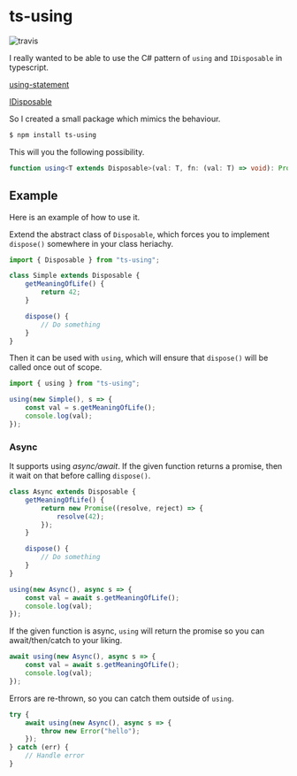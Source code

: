 # ts-using

![travis](https://travis-ci.org/hschlichter/ts-using.svg?branch=master)

I really wanted to be able to use the C# pattern of `using` and `IDisposable` in typescript.

[using-statement](https://docs.microsoft.com/en-us/dotnet/csharp/language-reference/keywords/using-statement)

[IDisposable](https://docs.microsoft.com/en-us/dotnet/api/system.idisposable)

So I created a small package which mimics the behaviour.

```bash
$ npm install ts-using
```

This will you the following possibility.

```typescript
function using<T extends Disposable>(val: T, fn: (val: T) => void): Promise<void> | void
```

## Example

Here is an example of how to use it.

Extend the abstract class of `Disposable`, which forces you to implement `dispose()` 
somewhere in your class heriachy.
```typescript
import { Disposable } from "ts-using";

class Simple extends Disposable {
    getMeaningOfLife() {
        return 42;
    }

    dispose() {
        // Do something
    }
}
```

Then it can be used with `using`, which will ensure that `dispose()` will be called
once out of scope.

```typescript
import { using } from "ts-using";

using(new Simple(), s => {
    const val = s.getMeaningOfLife();
    console.log(val);
});
```

### Async

It supports using *async/await*. If the given function returns a promise, then it wait
on that before calling `dispose()`.

```typescript
class Async extends Disposable {
    getMeaningOfLife() {
        return new Promise((resolve, reject) => {
            resolve(42);
        });
    }

    dispose() {
        // Do something
    }
}
```

```typescript
using(new Async(), async s => {
    const val = await s.getMeaningOfLife();
    console.log(val);
});
```

If the given function is async, `using` will return the promise so you can await/then/catch
to your liking.

```typescript
await using(new Async(), async s => {
    const val = await s.getMeaningOfLife();
    console.log(val);
});
```

Errors are re-thrown, so you can catch them outside of `using`.

```typescript
try {
    await using(new Async(), async s => {
        throw new Error("hello");
    });
} catch (err) {
    // Handle error
}
```



